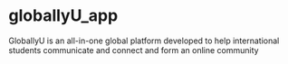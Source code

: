 # globallyU_app
GloballyU is an all-in-one global platform developed to help international students communicate and connect and form an online community
